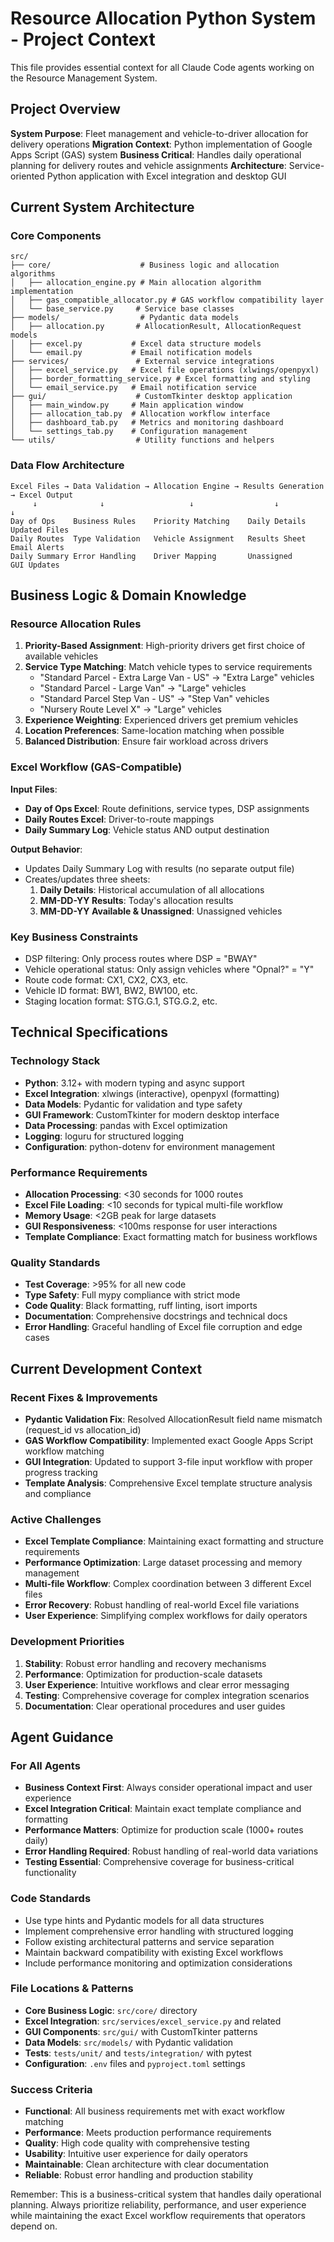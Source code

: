 # Resource Allocation Python System - Project Context

This file provides essential context for all Claude Code agents working on the Resource Management System.

## Project Overview

**System Purpose**: Fleet management and vehicle-to-driver allocation for delivery operations
**Migration Context**: Python implementation of Google Apps Script (GAS) system
**Business Critical**: Handles daily operational planning for delivery routes and vehicle assignments
**Architecture**: Service-oriented Python application with Excel integration and desktop GUI

## Current System Architecture

### Core Components
```
src/
├── core/                    # Business logic and allocation algorithms
│   ├── allocation_engine.py # Main allocation algorithm implementation
│   ├── gas_compatible_allocator.py # GAS workflow compatibility layer
│   └── base_service.py     # Service base classes
├── models/                  # Pydantic data models
│   ├── allocation.py       # AllocationResult, AllocationRequest models
│   ├── excel.py           # Excel data structure models
│   └── email.py           # Email notification models
├── services/               # External service integrations
│   ├── excel_service.py   # Excel file operations (xlwings/openpyxl)
│   ├── border_formatting_service.py # Excel formatting and styling
│   └── email_service.py   # Email notification service
├── gui/                    # CustomTkinter desktop application
│   ├── main_window.py     # Main application window
│   ├── allocation_tab.py  # Allocation workflow interface
│   ├── dashboard_tab.py   # Metrics and monitoring dashboard
│   └── settings_tab.py    # Configuration management
└── utils/                  # Utility functions and helpers
```

### Data Flow Architecture
```
Excel Files → Data Validation → Allocation Engine → Results Generation → Excel Output
     ↓              ↓                   ↓                  ↓              ↓
Day of Ops    Business Rules    Priority Matching    Daily Details   Updated Files
Daily Routes  Type Validation   Vehicle Assignment   Results Sheet   Email Alerts
Daily Summary Error Handling    Driver Mapping       Unassigned      GUI Updates
```

## Business Logic & Domain Knowledge

### Resource Allocation Rules
1. **Priority-Based Assignment**: High-priority drivers get first choice of available vehicles
2. **Service Type Matching**: Match vehicle types to service requirements
   - "Standard Parcel - Extra Large Van - US" → "Extra Large" vehicles
   - "Standard Parcel - Large Van" → "Large" vehicles  
   - "Standard Parcel Step Van - US" → "Step Van" vehicles
   - "Nursery Route Level X" → "Large" vehicles
3. **Experience Weighting**: Experienced drivers get premium vehicles
4. **Location Preferences**: Same-location matching when possible
5. **Balanced Distribution**: Ensure fair workload across drivers

### Excel Workflow (GAS-Compatible)
**Input Files**:
- **Day of Ops Excel**: Route definitions, service types, DSP assignments
- **Daily Routes Excel**: Driver-to-route mappings
- **Daily Summary Log**: Vehicle status AND output destination

**Output Behavior**:
- Updates Daily Summary Log with results (no separate output file)
- Creates/updates three sheets:
  1. **Daily Details**: Historical accumulation of all allocations
  2. **MM-DD-YY Results**: Today's allocation results  
  3. **MM-DD-YY Available & Unassigned**: Unassigned vehicles

### Key Business Constraints
- DSP filtering: Only process routes where DSP = "BWAY"
- Vehicle operational status: Only assign vehicles where "Opnal?" = "Y"
- Route code format: CX1, CX2, CX3, etc.
- Vehicle ID format: BW1, BW2, BW100, etc.
- Staging location format: STG.G.1, STG.G.2, etc.

## Technical Specifications

### Technology Stack
- **Python**: 3.12+ with modern typing and async support
- **Excel Integration**: xlwings (interactive), openpyxl (formatting)
- **Data Models**: Pydantic for validation and type safety
- **GUI Framework**: CustomTkinter for modern desktop interface
- **Data Processing**: pandas with Excel optimization
- **Logging**: loguru for structured logging
- **Configuration**: python-dotenv for environment management

### Performance Requirements
- **Allocation Processing**: <30 seconds for 1000 routes
- **Excel File Loading**: <10 seconds for typical multi-file workflow
- **Memory Usage**: <2GB peak for large datasets
- **GUI Responsiveness**: <100ms response for user interactions
- **Template Compliance**: Exact formatting match for business workflows

### Quality Standards
- **Test Coverage**: >95% for all new code
- **Type Safety**: Full mypy compliance with strict mode
- **Code Quality**: Black formatting, ruff linting, isort imports
- **Documentation**: Comprehensive docstrings and technical docs
- **Error Handling**: Graceful handling of Excel file corruption and edge cases

## Current Development Context

### Recent Fixes & Improvements
- **Pydantic Validation Fix**: Resolved AllocationResult field name mismatch (request_id vs allocation_id)
- **GAS Workflow Compatibility**: Implemented exact Google Apps Script workflow matching
- **GUI Integration**: Updated to support 3-file input workflow with proper progress tracking
- **Template Analysis**: Comprehensive Excel template structure analysis and compliance

### Active Challenges
- **Excel Template Compliance**: Maintaining exact formatting and structure requirements
- **Performance Optimization**: Large dataset processing and memory management
- **Multi-file Workflow**: Complex coordination between 3 different Excel files
- **Error Recovery**: Robust handling of real-world Excel file variations
- **User Experience**: Simplifying complex workflows for daily operators

### Development Priorities
1. **Stability**: Robust error handling and recovery mechanisms
2. **Performance**: Optimization for production-scale datasets
3. **User Experience**: Intuitive workflows and clear error messaging
4. **Testing**: Comprehensive coverage for complex integration scenarios
5. **Documentation**: Clear operational procedures and user guides

## Agent Guidance

### For All Agents
- **Business Context First**: Always consider operational impact and user experience
- **Excel Integration Critical**: Maintain exact template compliance and formatting
- **Performance Matters**: Optimize for production scale (1000+ routes daily)
- **Error Handling Required**: Robust handling of real-world data variations
- **Testing Essential**: Comprehensive coverage for business-critical functionality

### Code Standards
- Use type hints and Pydantic models for all data structures
- Implement comprehensive error handling with structured logging
- Follow existing architectural patterns and service separation
- Maintain backward compatibility with existing Excel workflows
- Include performance monitoring and optimization considerations

### File Locations & Patterns
- **Core Business Logic**: `src/core/` directory
- **Excel Integration**: `src/services/excel_service.py` and related
- **GUI Components**: `src/gui/` with CustomTkinter patterns
- **Data Models**: `src/models/` with Pydantic validation
- **Tests**: `tests/unit/` and `tests/integration/` with pytest
- **Configuration**: `.env` files and `pyproject.toml` settings

### Success Criteria
- **Functional**: All business requirements met with exact workflow matching
- **Performance**: Meets production performance requirements
- **Quality**: High code quality with comprehensive testing
- **Usability**: Intuitive user experience for daily operators
- **Maintainable**: Clean architecture with clear documentation
- **Reliable**: Robust error handling and production stability

Remember: This is a business-critical system that handles daily operational planning. Always prioritize reliability, performance, and user experience while maintaining the exact Excel workflow requirements that operators depend on.
